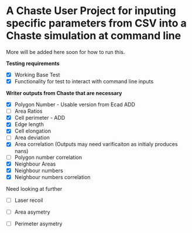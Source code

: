 # A Chaste User Project for inputing specific parameters from CSV into a Chaste simulation at command line
More will be added here soon for how to run this. 

**Testing requirements**
- [x] Working Base Test
- [x] Functionality for test to interact with command line inputs
    
**Writer outputs from Chaste that are necessary**

- [x] Polygon Number - Usable version from Ecad ADD
- [ ] Area Ratios
- [x] Cell perimeter - ADD
- [x] Edge length
- [x] Cell elongation
- [ ] Area deviation
- [x] Area correlation (Outputs may need varificaiton as initialy produces nans)
- [ ] Polygon number correlation
- [x] Neighbour Areas
- [x] Neighbour numbers
- [x] Neighbour numbers correlation

Need looking at further
- [ ] Laser recoil
- [ ] Area asymetry
- [ ] Perimeter asymetry

